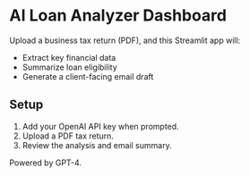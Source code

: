 # AI Loan Analyzer Dashboard

Upload a business tax return (PDF), and this Streamlit app will:
- Extract key financial data
- Summarize loan eligibility
- Generate a client-facing email draft

## Setup

1. Add your OpenAI API key when prompted.
2. Upload a PDF tax return.
3. Review the analysis and email summary.

Powered by GPT-4.